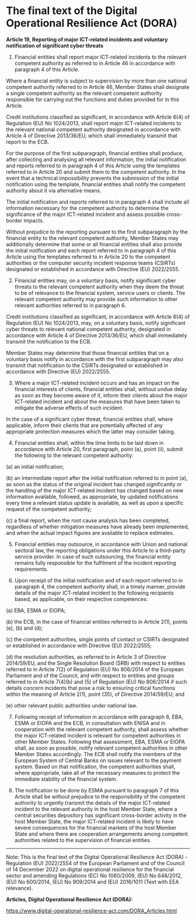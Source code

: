 



# The final text of the Digital Operational Resilience Act (DORA)


  

**Article 19, Reporting of major ICT-related incidents and voluntary notification of significant cyber threats**


  

 1. Financial entities shall report major ICT-related incidents to the relevant competent authority as referred to in Article 46 in accordance with paragraph 4 of this Article.


 Where a financial entity is subject to supervision by more than one national competent authority referred to in Article 46, Member States shall designate a single competent authority as the relevant competent authority responsible for carrying out the functions and duties provided for in this Article.


 Credit institutions classified as significant, in accordance with Article 6(4) of Regulation (EU) No 1024/2013, shall report major ICT-related incidents to the relevant national competent authority designated in accordance with Article 4 of Directive 2013/36/EU, which shall immediately transmit that report to the ECB.


 For the purpose of the first subparagraph, financial entities shall produce, after collecting and analysing all relevant information, the initial notification and reports referred to in paragraph 4 of this Article using the templates referred to in Article 20 and submit them to the competent authority. In the event that a technical impossibility prevents the submission of the initial notification using the template, financial entities shall notify the competent authority about it via alternative means.


 The initial notification and reports referred to in paragraph 4 shall include all information necessary for the competent authority to determine the significance of the major ICT-related incident and assess possible cross-border impacts.


 Without prejudice to the reporting pursuant to the first subparagraph by the financial entity to the relevant competent authority, Member States may additionally determine that some or all financial entities shall also provide the initial notification and each report referred to in paragraph 4 of this Article using the templates referred to in Article 20 to the competent authorities or the computer security incident response teams (CSIRTs) designated or established in accordance with Directive (EU) 2022/2555.


  

 2. Financial entities may, on a voluntary basis, notify significant cyber threats to the relevant competent authority when they deem the threat to be of relevance to the financial system, service users or clients. The relevant competent authority may provide such information to other relevant authorities referred to in paragraph 6.


 Credit institutions classified as significant, in accordance with Article 6(4) of Regulation (EU) No 1024/2013, may, on a voluntary basis, notify significant cyber threats to relevant national competent authority, designated in accordance with Article 4 of Directive 2013/36/EU, which shall immediately transmit the notification to the ECB.


 Member States may determine that those financial entities that on a voluntary basis notify in accordance with the first subparagraph may also transmit that notification to the CSIRTs designated or established in accordance with Directive (EU) 2022/2555.


  

 3. Where a major ICT-related incident occurs and has an impact on the financial interests of clients, financial entities shall, without undue delay as soon as they become aware of it, inform their clients about the major ICT-related incident and about the measures that have been taken to mitigate the adverse effects of such incident.


 In the case of a significant cyber threat, financial entities shall, where applicable, inform their clients that are potentially affected of any appropriate protection measures which the latter may consider taking.


  

 4. Financial entities shall, within the time limits to be laid down in accordance with Article 20, first paragraph, point (a), point (ii), submit the following to the relevant competent authority:


 (a) an initial notification;


 (b) an intermediate report after the initial notification referred to in point (a), as soon as the status of the original incident has changed significantly or the handling of the major ICT-related incident has changed based on new information available, followed, as appropriate, by updated notifications every time a relevant status update is available, as well as upon a specific request of the competent authority;


 (c) a final report, when the root cause analysis has been completed, regardless of whether mitigation measures have already been implemented, and when the actual impact figures are available to replace estimates.


  

 5. Financial entities may outsource, in accordance with Union and national sectoral law, the reporting obligations under this Article to a third-party service provider. In case of such outsourcing, the financial entity remains fully responsible for the fulfilment of the incident reporting requirements.


  

 6. Upon receipt of the initial notification and of each report referred to in paragraph 4, the competent authority shall, in a timely manner, provide details of the major ICT-related incident to the following recipients based, as applicable, on their respective competences:


 (a) EBA, ESMA or EIOPA;


 (b) the ECB, in the case of financial entities referred to in Article 2(1), points (a), (b) and (d);


 (c) the competent authorities, single points of contact or CSIRTs designated or established in accordance with Directive (EU) 2022/2555;


 (d) the resolution authorities, as referred to in Article 3 of Directive 2014/59/EU, and the Single Resolution Board (SRB) with respect to entities referred to in Article 7(2) of Regulation (EU) No 806/2014 of the European Parliament and of the Council, and with respect to entities and groups referred to in Article 7(4)(b) and (5) of Regulation (EU) No 806/2014 if such details concern incidents that pose a risk to ensuring critical functions within the meaning of Article 2(1), point (35), of Directive 2014/59/EU; and


 (e) other relevant public authorities under national law.


  

 7. Following receipt of information in accordance with paragraph 6, EBA, ESMA or EIOPA and the ECB, in consultation with ENISA and in cooperation with the relevant competent authority, shall assess whether the major ICT-related incident is relevant for competent authorities in other Member States. Following that assessment, EBA, ESMA or EIOPA shall, as soon as possible, notify relevant competent authorities in other Member States accordingly. The ECB shall notify the members of the European System of Central Banks on issues relevant to the payment system. Based on that notification, the competent authorities shall, where appropriate, take all of the necessary measures to protect the immediate stability of the financial system. 


  

 8. The notification to be done by ESMA pursuant to paragraph 7 of this Article shall be without prejudice to the responsibility of the competent authority to urgently transmit the details of the major ICT-related incident to the relevant authority in the host Member State, where a central securities depository has significant cross-border activity in the host Member State, the major ICT-related incident is likely to have severe consequences for the financial markets of the host Member State and where there are cooperation arrangements among competent authorities related to the supervision of financial entities.


  



---


 Note: This is the final text of the Digital Operational Resilience Act (DORA) - Regulation (EU) 2022/2554 of the European Parliament and of the Council of 14 December 2022 on digital operational resilience for the financial sector and amending Regulations (EC) No 1060/2009, (EU) No 648/2012, (EU) No 600/2014, (EU) No 909/2014 and (EU) 2016/1011 (Text with EEA relevance).


  

 **Articles, Digital Operational Resilience Act (DORA):** 


<https://www.digital-operational-resilience-act.com/DORA_Articles.html>





